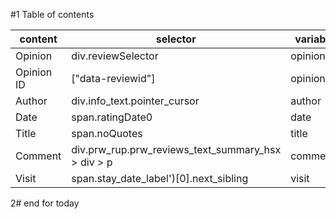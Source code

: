 #1 Table of contents

| content | selector | variable | type |
| --- | --- | --- | --- |
| Opinion | div.reviewSelector | opinion | ? |
| Opinion ID | ["data-reviewid"] | opinion_id | ? |
| Author | div.info_text.pointer_cursor | author | ? |
| Date | span.ratingDate0 | date | ? |
| Title | span.noQuotes | title | ? |
| Comment | div.prw_rup.prw_reviews_text_summary_hsx > div > p | comment |
| Visit | span.stay_date_label')[0].next_sibling | visit | ? |

2# end for today

